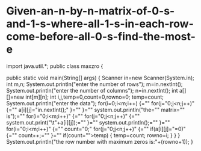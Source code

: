 # Given-an-n-by-n-matrix-of-0-s-and-1-s-where-all-1-s-in-each-row-come-before-all-0-s-find-the-most-e








import java.util.*;
public class maxzro {

public static void main(String[] args)
	{
	Scanner in=new Scanner(System.in);
int m,n;
System.out.println("enter the number of rows");
m=in.nextInt();
System.out.println("enter the number of columns");
n=in.nextInt();
int a[][]=new int[m][n];
int i,j,temp=0,count=0,rowno=0;
temp=count;
System.out.println("enter the data");
for(i=0;i<m;i++) {="" for(j="0;j&lt;n;j++)" {="" a[i][j]="in.nextInt();" }="" }="" system.out.println("the="" matrix="" is");="" for(i="0;i&lt;m;i++)" {="" for(j="0;j&lt;n;j++)" {="" system.out.print("\t"+a[i][j]);="" }="" system.out.println();="" }="" for(i="0;i&lt;m;i++)" {="" count="0;" for(j="0;j&lt;n;j++)" {="" if(a[i][j]="=0)" {="" count++;="" }="" if(count="">temp)
	{
	temp=count;
	rowno=i;
	}
	}
}
System.out.println("the row number with maximum zeros is:"+(rowno+1));
	}
